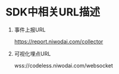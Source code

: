# SDK中相关URL描述

1. 事件上报URL

    https://report.niwodai.com/collector 
    
2. 可视化埋点URL

    wss://codeless.niwodai.com/websocket
    